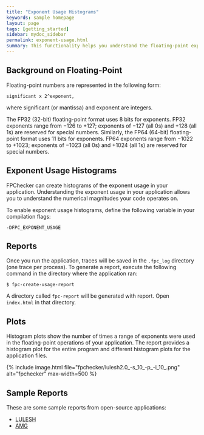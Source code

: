 ```yaml
---
title: "Exponent Usage Histograms"
keywords: sample homepage
layout: page
tags: [getting_started]
sidebar: mydoc_sidebar
permalink: exponent-usage.html
summary: This functionality helps you understand the floating-point exponent usage in your application.
---
```


## Background on Floating-Point

Floating-point numbers are represented in the following form:
```
significant x 2^exponent,
```
where significant (or mantissa) and exponent are integers.

The FP32 (32-bit) floating-point format uses 8 bits for exponents. FP32 exponents range from −126 to +127; exponents of −127 (all 0s) and +128 (all 1s) are reserved for special numbers. Similarly, the FP64 (64-bit) floating-point format uses 11 bits for exponents. FP64 exponents range from −1022 to +1023; exponents of −1023 (all 0s) and +1024 (all 1s) are reserved for special numbers.

## Exponent Usage Histograms

FPChecker can create histograms of the exponent usage in your application. Understanding the exponent usage in your application allows you to understand the numerical magnitudes your code operates on.

To enable exponent usage histograms, define the following variable in your compilation flags:

```
-DFPC_EXPONENT_USAGE
```

## Reports

Once you run the application, traces will be saved in the `.fpc_log` directory (one trace per process). To generate a report, execute the following command in the directory where the application ran:

```
$ fpc-create-usage-report
```

A directory called `fpc-report` will be generated with report. Open `index.html` in that directory.

## Plots

Histogram plots show the number of times a range of exponents were used in the floating-point operations of your application. The report provides a histogram plot for the entire program and different histogram plots for the application files.

{% include image.html file="fpchecker/lulesh2.0_-s_10_-p_-i_10_.png" alt="fpchecker" max-width=500  %}

## Sample Reports

These are some sample reports from open-source applications:
- [LULESH](https://fpchecker.org/open-source-reports/exponent_usage/LULESH/fpc-report/)
- [AMG](https://fpchecker.org/open-source-reports/exponent_usage/AMG/fpc-report/)
